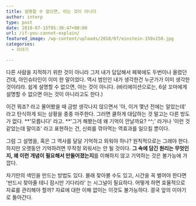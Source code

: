 ```yaml
---
title: 설명할 수 없으면, 아는 것이 아니다
author: interp
type: post
date: 2018-07-15T05:30:47+00:00
url: /if-you-cannot-explain/
featured_image: /wp-content/uploads/2018/07/einstein-150x150.jpg
categories:
  - 이야기

---
```

다른 사람을 지적하기 위한 것이 아니라 그저 내가 답답해서 페북에도 두번이나 올렸던 건데, 아인슈타인이 이미 한 말이었다. 역시 범인인 내가 생각한건 누군가가 이미 생각한 것이리라. 쉽게 설명할 수 없으면, 아는 것이 아니다. (바리에이션으로는, 6살 꼬마에게 설명할 수 없으면 아는 것이 아니라고도 한다.)

이건 뭐죠? 라고 물어봤을 때 금방 생각나지 않으면서 '아, 이거 몇년 전에는 알았는데' 라고 탄식하게 되는 상황을 종종 마주한다. 그러면 쿨하게 대답하는 것 말고는 다른 방도가 없다. **'모릅니다' 라고. **'그거 해봤는데 왜 기억이 안날까요? ^^;' 라거나 '이런 것 같았는데 말이죠' 라고 표현하는 건, 신뢰를 깎아먹는 역효과를 일으킬 뿐이다.

그럼 그 설명을, 혹은 그 역사를 달달 기억하고 외워야 하나? 원칙적으로는 그래야 한다. 하지만 오랫동안 기억하려면 무작정 외워서는 안 될 것이다. **그 속에 담긴 원리는 무엇인지, 왜 이런 개념이 필요해서 만들어졌는지**를 이해하지 않고 기억하는 것은 불가능에 가깝다.

자기만의 색인을 만드는 방법도 있다. 몰래 찾아볼 수도 있고, 시간을 꼭 벌어야 한다면 '반드시 찾아줄 테니 잠시만 기다리라' 는 시그널이 필요하다. 어떻게 하면 효율적으로 자료를 관리해야 할까? 자료에 대한 이해 없이는 이것도 불가능하다. 결국 앞의 이야기로 돌아간다.